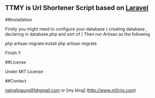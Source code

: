 ## TTMY is Url Shortener Script based on [Laravel](http://laravel.com)


##Installation 

Firstly you might need to configure your database ( creating database , declaring in database.php and sort of ) Then run Artisan as the following 

php artisan migrate:install 
php artisan migrate 

Finish !! 

##License 

Under MIT License  

##Contact

nainglinaung91@gmail.com or [my blog] (http://www.m0rris.com) 